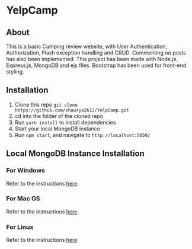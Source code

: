 
# YelpCamp

## About
This is a basic Camping review website, with User Authentication, Authorization, Flash exception handling and CRUD.
Commenting on posts has also been implemented.
This project has been made with Node.js, Express.js, MongoDB and ejs files.
Bootstrap has been used for front-end styling.

## Installation
1. Clone this repo `git clone https://github.com/shaurya2612/YelpCamp.git`
2. cd into the folder of the cloned repo
3. Run `yarn install` to install dependencies
4. Start your local MongoDB instance 
5. Run `npm start`, and navigate to `http://localhost:5050/`

## Local MongoDB Instance Installation
### For Windows
Refer to the instructions [here](https://docs.mongodb.com/manual/tutorial/install-mongodb-on-windows/)
### For Mac OS
Refer to the instructions [here](https://docs.mongodb.com/manual/tutorial/install-mongodb-on-os-x/)
### For Linux
Refer to the instructions [here](https://docs.mongodb.com/manual/administration/install-on-linux/)
	
